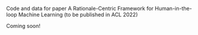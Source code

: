 Code and data for paper A Rationale-Centric Framework for Human-in-the-loop Machine Learning (to be published in ACL 2022)

Coming soon!
